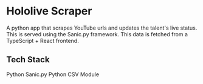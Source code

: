 # Hololive Scraper

A python app that scrapes YouTube urls and updates the talent's live status. This is served using the Sanic.py framework.
This data is fetched from a TypeScript + React frontend.

## Tech Stack

Python
Sanic.py
Python CSV Module
